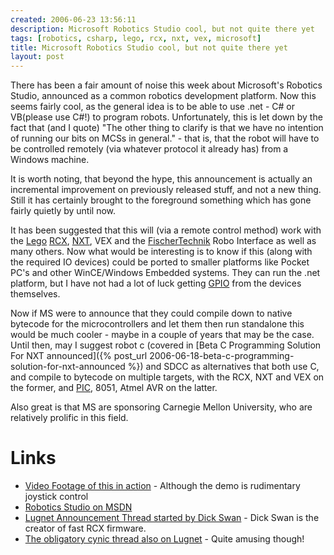 ```yaml
---
created: 2006-06-23 13:56:11
description: Microsoft Robotics Studio cool, but not quite there yet
tags: [robotics, csharp, lego, rcx, nxt, vex, microsoft]
title: Microsoft Robotics Studio cool, but not quite there yet
layout: post
---
```

There has been a fair amount of noise this week about Microsoft's Robotics Studio, announced as a common robotics development platform. Now this seems fairly cool, as the general idea is to be able to use .net - C# or VB(please use C#!) to program robots. Unfortunately, this is let down by the fact that (and I quote) "The other thing to clarify is that we have no intention of running our bits on MCSs in general." - that is, that the robot will have to be controlled remotely (via whatever protocol it already has) from a Windows machine.

It is worth noting, that beyond the hype, this announcement is actually an incremental improvement on previously released stuff, and not a new thing. Still it has certainly brought to the foreground something which has gone fairly quietly by until now.

It has been suggested that this will (via a remote control method) work with the [Lego](/wiki/lego "The best known construction toy")
  [RCX](/wiki/rcx "The Lego Robot Command Explorer"), [NXT](/wiki/nxt "Legos NeXT generation robotics kit"), VEX  and the [FischerTechnik](/wiki/fischertechnik "FischerTechnik") Robo Interface as well as many others. Now what would be interesting is to know if this (along with the required IO devices) could be ported to smaller platforms like Pocket PC's and other WinCE/Windows Embedded systems. They can run the .net platform, but I have not had a lot of luck getting [GPIO](/wiki/io "Input Output") from the devices themselves.

Now if MS were to announce that they could compile down to native bytecode for the microcontrollers and let them then run standalone this would be much cooler - maybe in a couple of years that may be the case. Until then, may I suggest robot c (covered in [Beta C Programming Solution For NXT announced]({% post_url 2006-06-18-beta-c-programming-solution-for-nxt-announced %}) and SDCC as alternatives that both use C, and compile to bytecode on multiple targets, with the RCX, NXT and VEX on the former, and [PIC](/wiki/pic), 8051, Atmel AVR on the latter.

Also great is that MS are sponsoring Carnegie Mellon University, who are relatively prolific in this field.

# Links

* [Video Footage of this in action](http://channel9.msdn.com/ShowPost.aspx?PostID=206574) - Although the demo is rudimentary joystick control
* [Robotics Studio on MSDN](http://msdn.microsoft.com/robotics/default.aspx)
* [Lugnet Announcement Thread started by Dick Swan](http://news.lugnet.com/robotics/?n=26107) - Dick Swan is the creator of fast RCX firmware.
* [The obligatory cynic thread also on Lugnet](http://news.lugnet.com/robotics/?n=26104) - Quite amusing though!
